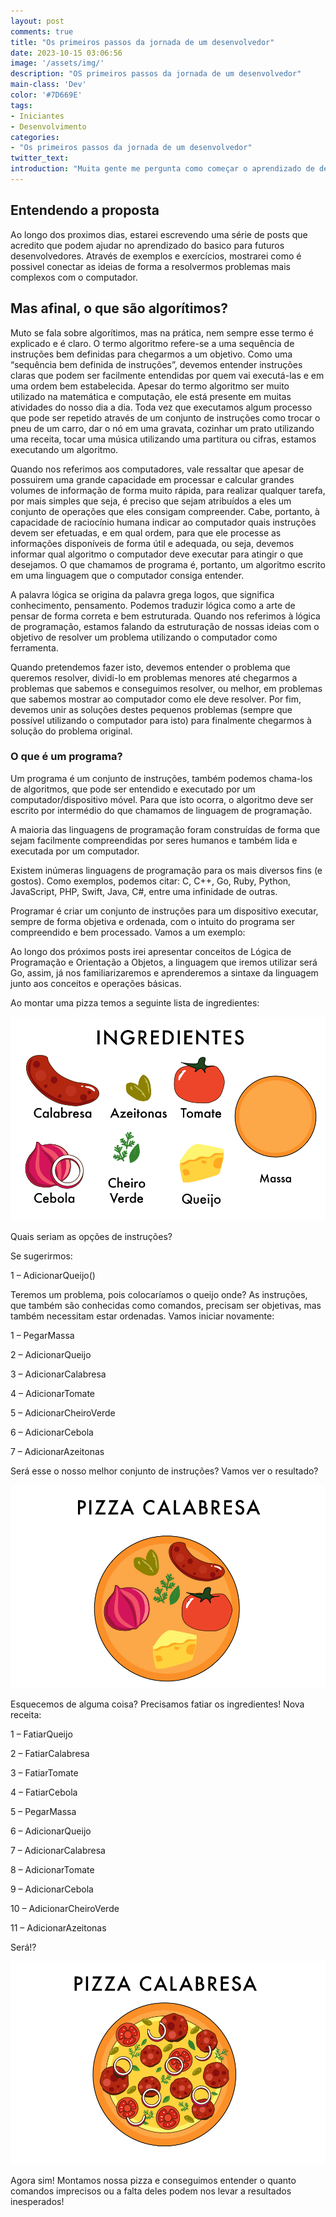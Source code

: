 ```yaml
---
layout: post
comments: true
title: "Os primeiros passos da jornada de um desenvolvedor"
date: 2023-10-15 03:06:56
image: '/assets/img/'
description: "OS primeiros passos da jornada de um desenvolvedor"
main-class: 'Dev'
color: '#7D669E'
tags:
- Iniciantes
- Desenvolvimento
categories:
- "Os primeiros passos da jornada de um desenvolvedor"
twitter_text:
introduction: "Muita gente me pergunta como começar o aprendizado de desenvolvimento, dessa vez, decidi escrever uma série de posts que irão auxiliar o entendimento de quem estiver interessado a dar os primeiros passos da jornada de um desenvolvedor."
---
```


## Entendendo a proposta

Ao longo dos proximos dias, estarei escrevendo uma série de posts que acredito que podem ajudar no aprendizado do basico para futuros desenvolvedores. Através de exemplos e exercícios, mostrarei como é possivel conectar as ideias de forma a resolvermos problemas mais complexos com o computador.


## Mas afinal, o que são algorítimos?

Muto se fala sobre algorítimos, mas na prática, nem sempre esse termo é explicado e é claro. O termo algoritmo refere-se a uma sequência de instruções bem definidas para chegarmos a um objetivo. Como uma “sequência bem definida de instruções”, devemos entender instruções claras que podem ser facilmente entendidas por quem vai executá-las e em uma ordem bem estabelecida. Apesar do termo algoritmo ser muito utilizado na matemática e computação, ele está presente em muitas atividades do nosso dia a dia. Toda vez que executamos algum processo que pode ser repetido através de um conjunto de instruções como trocar o pneu de um carro, dar o nó em uma gravata, cozinhar um prato utilizando uma receita, tocar uma música utilizando uma partitura ou cifras, estamos executando um algoritmo.

Quando nos referimos aos computadores, vale ressaltar que apesar de possuirem uma grande capacidade em processar e calcular grandes volumes de informação de forma muito rápida, para realizar qualquer tarefa, por mais simples que seja, é preciso que sejam atribuídos a eles um conjunto de operações que eles consigam compreender. Cabe, portanto, à capacidade de raciocínio humana indicar ao computador quais instruções devem ser efetuadas, e em qual ordem, para que ele processe as informações disponíveis de forma útil e adequada, ou seja, devemos informar qual algoritmo o computador deve executar para atingir o que desejamos. O que chamamos de programa é, portanto, um algoritmo escrito em uma linguagem que o computador consiga entender.

A palavra lógica se origina da palavra grega logos, que significa conhecimento, pensamento. Podemos traduzir lógica como a arte de pensar de forma correta e bem estruturada. Quando nos referimos à lógica de programação, estamos falando da estruturação de nossas ideias com o objetivo de resolver um problema utilizando o computador como ferramenta.

Quando pretendemos fazer isto, devemos entender o problema que queremos resolver, dividi-lo em problemas menores até chegarmos a problemas que sabemos e conseguimos resolver, ou melhor, em problemas que sabemos mostrar ao computador como ele deve resolver. Por fim, devemos unir as soluções destes pequenos problemas (sempre que possível utilizando o computador para isto) para finalmente chegarmos à solução do problema original.

### O que é um programa?

Um programa é um conjunto de instruções, também podemos chama-los de algoritmos, que pode ser entendido e executado por um computador/dispositivo móvel. Para que isto ocorra, o algoritmo deve ser escrito por intermédio do que chamamos de linguagem de programação.

A maioria das linguagens de programação foram construídas de forma que sejam facilmente compreendidas por seres humanos e também lida e executada por um computador.

Existem inúmeras linguagens de programação para os mais diversos fins (e gostos). Como exemplos, podemos citar: C, C++, Go, Ruby, Python, JavaScript, PHP, Swift, Java, C#, entre uma infinidade de outras.

Programar é criar um conjunto de instruções para um dispositivo executar, sempre de forma objetiva e ordenada, com o intuito do programa ser compreendido e bem processado. Vamos a um exemplo:

Ao longo dos próximos posts irei apresentar conceitos de Lógica de Programação e Orientação a Objetos, a linguagem que iremos utilizar será Go, assim, já nos familiarizaremos e aprenderemos a sintaxe da linguagem junto aos conceitos e operações básicas.

Ao montar uma pizza temos a seguinte lista de ingredientes:

![Lista de Ingredientes](../assets/img/1._Conceitos_Iniciais_-_01.png)

Quais seriam as opções de instruções?

Se sugerirmos:

1 – AdicionarQueijo()

Teremos um problema, pois colocaríamos o queijo onde? As instruções, que também são conhecidas como comandos, precisam ser objetivas, mas também necessitam estar ordenadas. Vamos iniciar novamente:

1 – PegarMassa

2 – AdicionarQueijo

3 – AdicionarCalabresa

4 – AdicionarTomate

5 – AdicionarCheiroVerde

6 – AdicionarCebola

7 – AdicionarAzeitonas

Será esse o nosso melhor conjunto de instruções? Vamos ver o resultado?

![Pizza V1](../assets/img/1._Conceitos_Iniciais_-_02.png)

Esquecemos de alguma coisa? Precisamos fatiar os ingredientes! Nova receita:

1 – FatiarQueijo

2 – FatiarCalabresa

3 – FatiarTomate

4 – FatiarCebola

5 – PegarMassa

6 – AdicionarQueijo

7 – AdicionarCalabresa

8 – AdicionarTomate

9 – AdicionarCebola

10 – AdicionarCheiroVerde

11 – AdicionarAzeitonas

Será!?

![Pizza V2](../assets/img/1._Conceitos_Iniciais_-_03.png)

Agora sim!  Montamos nossa pizza e conseguimos entender o quanto comandos imprecisos ou a falta deles podem nos levar a resultados inesperados!

